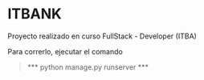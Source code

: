# ITBANK
Proyecto realizado en curso FullStack - Developer (ITBA)

Para correrlo, ejecutar el comando
   > *** python manage.py runserver ***
